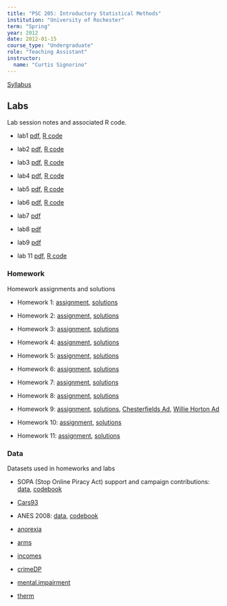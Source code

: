 ```yaml
---
title: "PSC 205: Introductory Statistical Methods"
institution: "University of Rochester"
term: "Spring"
year: 2012
date: 2012-01-15
course_type: "Undergraduate"
role: "Teaching Assistant"
instructor:
  name: "Curtis Signorino"
---
```


[Syllabus](https://s3.amazonaws.com/docs.jrnold.me/teaching/rochester/psc205/psc205_syll2012.pdf)

## Labs

Lab session notes and associated R code.

-   lab1
    [pdf](https://s3.amazonaws.com/docs.jrnold.me/teaching/rochester/psc205/lab/lab1.pdf),
    [R code](https://s3.amazonaws.com/docs.jrnold.me/teaching/rochester/psc205/lab/lab1.R)

-   lab2
    [pdf](https://s3.amazonaws.com/docs.jrnold.me/teaching/rochester/psc205/lab/lab2.pdf),
    [R code](https://s3.amazonaws.com/docs.jrnold.me/teaching/rochester/psc205/lab/lab2.R)

-   lab3
    [pdf](https://s3.amazonaws.com/docs.jrnold.me/teaching/rochester/psc205/lab/lab3.pdf),
    [R code](https://s3.amazonaws.com/docs.jrnold.me/teaching/rochester/psc205/lab/lab3.R)

-   lab4
    [pdf](https://s3.amazonaws.com/docs.jrnold.me/teaching/rochester/psc205/lab/lab4.pdf),
    [R code](https://s3.amazonaws.com/docs.jrnold.me/teaching/rochester/psc205/lab/lab4.R)

-   lab5
    [pdf](https://s3.amazonaws.com/docs.jrnold.me/teaching/rochester/psc205/lab/lab5.pdf),
    [R code](https://s3.amazonaws.com/docs.jrnold.me/teaching/rochester/psc205/lab/lab5.R)

-   lab6
    [pdf](https://s3.amazonaws.com/docs.jrnold.me/teaching/rochester/psc205/lab/lab6.pdf),
    [R code](https://s3.amazonaws.com/docs.jrnold.me/teaching/rochester/psc205/lab/lab6.R)

-   lab7
    [pdf](https://s3.amazonaws.com/docs.jrnold.me/teaching/rochester/psc205/lab/lab7-midterm-review.pdf)

-   lab8
    [pdf](https://s3.amazonaws.com/docs.jrnold.me/teaching/rochester/psc205/lab/lab8.pdf)

-   lab9
    [pdf](https://s3.amazonaws.com/docs.jrnold.me/teaching/rochester/psc205/lab/lab9.pdf)

-   lab 11
    [pdf](https://s3.amazonaws.com/docs.jrnold.me/teaching/rochester/psc205/lab/lab11.pdf),
    [R code](https://s3.amazonaws.com/docs.jrnold.me/teaching/rochester/psc205/lab/lab11.R)

### Homework

Homework assignments and solutions

-   Homework 1:
    [assignment](https://s3.amazonaws.com/docs.jrnold.me/teaching/rochester/psc205/homework/hw1.pdf),
    [solutions](https://s3.amazonaws.com/docs.jrnold.me/teaching/rochester/psc205/homework/hw1-solutions.pdf)

-   Homework 2:
    [assignment](https://s3.amazonaws.com/docs.jrnold.me/teaching/rochester/psc205/homework/hw2.pdf),
    [solutions](https://s3.amazonaws.com/docs.jrnold.me/teaching/rochester/psc205/homework/hw2-solutions.pdf)

-   Homework 3:
    [assignment](https://s3.amazonaws.com/docs.jrnold.me/teaching/rochester/psc205/homework/hw3.pdf),
    [solutions](https://s3.amazonaws.com/docs.jrnold.me/teaching/rochester/psc205/homework/hw3-solutions.pdf)

-   Homework 4:
    [assignment](https://s3.amazonaws.com/docs.jrnold.me/teaching/rochester/psc205/homework/hw4.pdf),
    [solutions](https://s3.amazonaws.com/docs.jrnold.me/teaching/rochester/psc205/homework/hw4-solutions.pdf)

-   Homework 5:
    [assignment](https://s3.amazonaws.com/docs.jrnold.me/teaching/rochester/psc205/homework/hw5.pdf),
    [solutions](https://s3.amazonaws.com/docs.jrnold.me/teaching/rochester/psc205/homework/hw5-solutions.pdf)

-   Homework 6:
    [assignment](https://s3.amazonaws.com/docs.jrnold.me/teaching/rochester/psc205/homework/hw6.pdf),
    [solutions](https://s3.amazonaws.com/docs.jrnold.me/teaching/rochester/psc205/homework/hw6-solutions.pdf)

-   Homework 7:
    [assignment](https://s3.amazonaws.com/docs.jrnold.me/teaching/rochester/psc205/homework/hw7.pdf),
    [solutions](https://s3.amazonaws.com/docs.jrnold.me/teaching/rochester/psc205/homework/hw7-solutions.pdf)

-   Homework 8:
    [assignment](https://s3.amazonaws.com/docs.jrnold.me/teaching/rochester/psc205/homework/hw8.pdf),
    [solutions](https://s3.amazonaws.com/docs.jrnold.me/teaching/rochester/psc205/homework/hw8-solutions.pdf)

-   Homework 9:
    [assignment](https://s3.amazonaws.com/docs.jrnold.me/teaching/rochester/psc205/homework/hw9.pdf),
    [solutions](https://s3.amazonaws.com/docs.jrnold.me/teaching/rochester/psc205/homework/hw9-solutions.pdf),
    [Chesterfields Ad](https://s3.amazonaws.com/docs.jrnold.me/teaching/rochester/psc205/homework/chesterfields.mov),
    [Willie Horton Ad](https://s3.amazonaws.com/docs.jrnold.me/teaching/rochester/psc205/homework/WillieHorton_ad.mov)

-   Homework 10:
    [assignment](https://s3.amazonaws.com/docs.jrnold.me/teaching/rochester/psc205/homework/hw10.pdf),
    [solutions](https://s3.amazonaws.com/docs.jrnold.me/teaching/rochester/psc205/homework/hw10-solutions.pdf)

-   Homework 11:
    [assignment](https://s3.amazonaws.com/docs.jrnold.me/teaching/rochester/psc205/homework/hw11.pdf),
    [solutions](https://s3.amazonaws.com/docs.jrnold.me/teaching/rochester/psc205/homework/hw11-solutions.pdf)

### Data

Datasets used in homeworks and labs

-   SOPA (Stop Online Piracy Act) support and campaign contributions:
    [data](https://s3.amazonaws.com/docs.jrnold.me/teaching/rochester/psc205/data/sopa.rda),
    [codebook](https://s3.amazonaws.com/docs.jrnold.me/teaching/rochester/psc205/data/sopa.pdf)

-   [Cars93](https://s3.amazonaws.com/docs.jrnold.me/teaching/rochester/psc205/data/Cars93.rda)

-   ANES 2008: [data](https://s3.amazonaws.com/docs.jrnold.me/teaching/rochester/psc205/data/anes2008.rda),
    [codebook](https://s3.amazonaws.com/docs.jrnold.me/teaching/rochester/psc205/data/anes2008_codebook.pdf)

-   [anorexia](https://s3.amazonaws.com/docs.jrnold.me/teaching/rochester/psc205/data/anorexia.rda)

-   [arms](https://s3.amazonaws.com/docs.jrnold.me/teaching/rochester/psc205/data/arms.rda)

-   [incomes](https://s3.amazonaws.com/docs.jrnold.me/teaching/rochester/psc205/data/incomes.rda)

-   [crimeDP](https://s3.amazonaws.com/docs.jrnold.me/teaching/rochester/psc205/data/crimeDP.rda)

-   [mental.impairment](https://s3.amazonaws.com/docs.jrnold.me/teaching/rochester/psc205/data/mental.impairment.rda)

-   [therm](https://s3.amazonaws.com/docs.jrnold.me/teaching/rochester/psc205/data/therm.rda)
